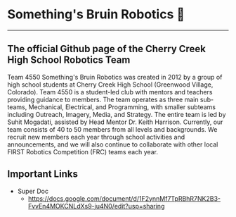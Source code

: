 # Something's Bruin Robotics 🐻
---------------------
## The official Github page of the Cherry Creek High School Robotics Team

Team 4550 Something's Bruin Robotics was created in 2012 by a group of high school students at Cherry Creek High School (Greenwood Village, Colorado). Team 4550 is a student-led club with mentors and teachers providing guidance to members. The team operates as three main sub-teams, Mechanical, Electrical, and Programming, with smaller subteams including Outreach, Imagery, Media, and Strategy. The entire team is led by Suhit Mogadati, assisted by Head Mentor Dr. Keith Harrison. Currently, our team consists of 40 to 50 members from all levels and backgrounds. We recruit new members each year through school activities and announcements, and we will also continue to collaborate with other local FIRST Robotics Competition (FRC) teams each year.

## Important Links

* Super Doc
  * https://docs.google.com/document/d/1F2ynnMf7TpRBhR7NK2B3-FvvEn4MOKCNLdXs9-ju4N0/edit?usp=sharing



<!--

**Here are some ideas to get you started:**

🙋‍♀️ A short introduction - what is your organization all about?
🌈 Contribution guidelines - how can the community get involved?
👩‍💻 Useful resources - where can the community find your docs? Is there anything else the community should know?
🍿 Fun facts - what does your team eat for breakfast?
🧙 Remember, you can do mighty things with the power of [Markdown](https://docs.github.com/github/writing-on-github/getting-started-with-writing-and-formatting-on-github/basic-writing-and-formatting-syntax)
-->
